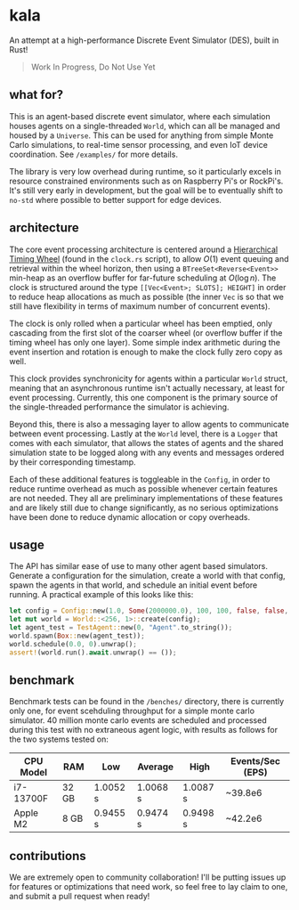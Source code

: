 # kala
An attempt at a high-performance Discrete Event Simulator (DES), built in Rust!

> Work In Progress, Do Not Use Yet

## what for?

This is an agent-based discrete event simulator, where each simulation houses agents on a single-threaded `World`, which can all be managed and housed by a `Universe`. This can be used for anything from simple Monte Carlo simulations, to real-time sensor processing, and even IoT device coordination. See `/examples/` for more details. 

The library is very low overhead during runtime, so it particularly excels in resource constrained environments such as on Raspberry Pi's or RockPi's. It's still very early in development, but the goal will be to eventually shift to `no-std` where possible to better support for edge devices. 

## architecture

The core event processing architecture is centered around a [Hierarchical Timing Wheel](https://dl.acm.org/doi/pdf/10.1145/37499.37504) (found in the `clock.rs` script), to allow $O(1)$ event queuing and retrieval within the wheel horizon, then using a `BTreeSet<Reverse<Event>>` min-heap as an overflow buffer for far-future scheduling at $O(\log n)$. The clock is structured around the type `[[Vec<Event>; SLOTS]; HEIGHT]` in order to reduce heap allocations as much as possible (the inner `Vec` is so that we still have flexibility in terms of maximum number of concurrent events).

The clock is only rolled when a particular wheel has been emptied, only cascading from the first slot of the coarser wheel (or overflow buffer if the timing wheel has only one layer). Some simple index arithmetic during the event insertion and rotation is enough to make the clock fully zero copy as well. 

This clock provides synchronicity for agents within a particular `World` struct, meaning that an asynchronous runtime isn't actually necessary, at least for event processing. Currently, this one component is the primary source of the single-threaded performance the simulator is achieving.

Beyond this, there is also a messaging layer to allow agents to communicate between event processing. Lastly at the `World` level, there is a `Logger` that comes with each simulator, that allows the states of agents and the shared simulation state to be logged along with any events and messages ordered by their corresponding timestamp.

Each of these additional features is toggleable in the `Config`, in order to reduce runtime overhead as much as possible whenever certain features are not needed. They all are preliminary implementations of these features and are likely still due to change significantly, as no serious optimizations have been done to reduce dynamic allocation or copy overheads.
## usage

The API has similar ease of use to many other agent based simulators. Generate a configuration for the simulation, create a world with that config, spawn the agents in that world, and schedule an initial event before running. A practical example of this looks like this: 

```rust
let config = Config::new(1.0, Some(2000000.0), 100, 100, false, false, false);
let mut world = World::<256, 1>::create(config);
let agent_test = TestAgent::new(0, "Agent".to_string());
world.spawn(Box::new(agent_test));
world.schedule(0.0, 0).unwrap();
assert!(world.run().await.unwrap() == ());
```

## benchmark

Benchmark tests can be found in the `/benches/` directory, there is currently only one, for event scehduling throughput for a simple monte carlo simulator. 40 million monte carlo events are scheduled and processed during this test with no extraneous agent logic, with results as follows for the two systems tested on:


| CPU Model | RAM | Low | Average | High | Events/Sec (EPS) |
|-----------|-----|-----|---------|------|------------|
| i7-13700F | 32 GB | 1.0052 s | 1.0068 s | 1.0087 s | ~39.8e6 |
| Apple M2 | 8 GB  | 0.9455 s | 0.9474 s | 0.9498 s | ~42.2e6 |

## contributions

We are extremely open to community collaboration! I'll be putting issues up for features or optimizations that need work, so feel free to lay claim to one, and submit a pull request when ready!
